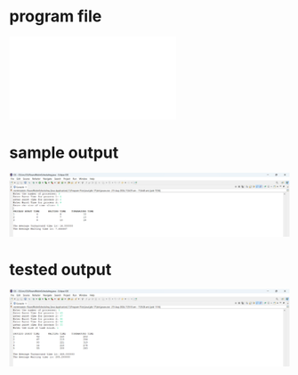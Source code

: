 # program file
![program file](RoundRobinScheduling.java)

# sample output
![sample output](RoundRobinScheduling_523.png)

# tested output
![tested output](RoundRobinScheduling_output_523.png)
